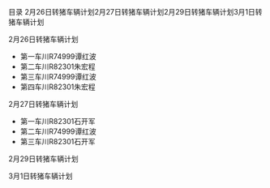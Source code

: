 目录 2月26日转猪车辆计划2月27日转猪车辆计划2月29日转猪车辆计划3月1日转猪车辆计划



2月26日转猪车辆计划

- 第一车川R74999谭红波
- 第二车川R82301朱宏程
- 第三车川R74999谭红波
- 第四车川R82301朱宏程



2月27日转猪车辆计划

- 第一车川R82301石开军
- 第二车川R74999谭红波
- 第三车川R82301石开军

2月29日转猪车辆计划



3月1日转猪车辆计划
